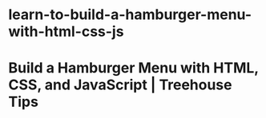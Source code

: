 # learn-to-build-a-hamburger-menu-with-html-css-js
 
# Build a Hamburger Menu with HTML, CSS, and JavaScript | Treehouse Tips
